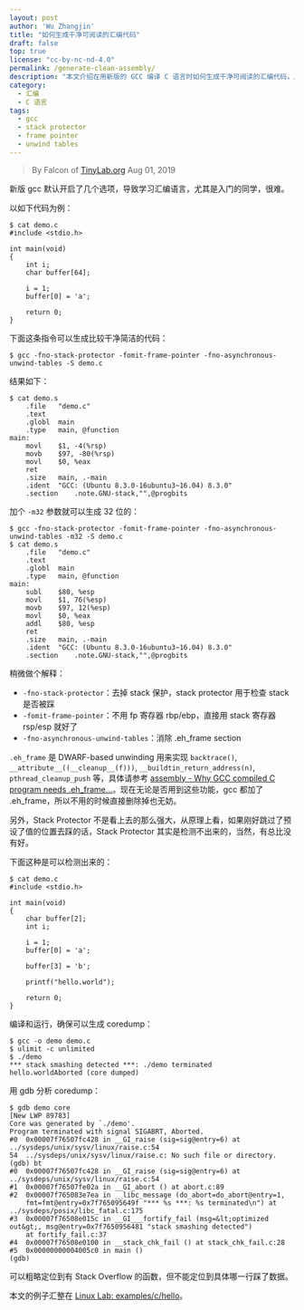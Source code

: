 ```yaml
---
layout: post
author: 'Wu Zhangjin'
title: "如何生成干净可阅读的汇编代码"
draft: false
top: true
license: "cc-by-nc-nd-4.0"
permalink: /generate-clean-assembly/
description: "本文介绍在用新版的 GCC 编译 C 语言时如何生成干净可阅读的汇编代码，从而方便学习和理解汇编语言。"
category:
  - 汇编
  - C 语言
tags:
  - gcc
  - stack protector
  - frame pointer
  - unwind tables
---
```


> By Falcon of [TinyLab.org][1]
> Aug 01, 2019

新版 gcc 默认开启了几个选项，导致学习汇编语言，尤其是入门的同学，很难。

以如下代码为例：

    $ cat demo.c
    #include <stdio.h>

    int main(void)
    {
    	int i;
    	char buffer[64];

    	i = 1;
    	buffer[0] = 'a';

    	return 0;
    }

下面这条指令可以生成比较干净简洁的代码：

    $ gcc -fno-stack-protector -fomit-frame-pointer -fno-asynchronous-unwind-tables -S demo.c

结果如下：

    $ cat demo.s
    	.file	"demo.c"
    	.text
    	.globl	main
    	.type	main, @function
    main:
    	movl	$1, -4(%rsp)
    	movb	$97, -80(%rsp)
    	movl	$0, %eax
    	ret
    	.size	main, .-main
    	.ident	"GCC: (Ubuntu 8.3.0-16ubuntu3~16.04) 8.3.0"
    	.section	.note.GNU-stack,"",@progbits

加个 `-m32` 参数就可以生成 32 位的：

    $ gcc -fno-stack-protector -fomit-frame-pointer -fno-asynchronous-unwind-tables -m32 -S demo.c
    $ cat demo.s
    	.file	"demo.c"
    	.text
    	.globl	main
    	.type	main, @function
    main:
    	subl	$80, %esp
    	movl	$1, 76(%esp)
    	movb	$97, 12(%esp)
    	movl	$0, %eax
    	addl	$80, %esp
    	ret
    	.size	main, .-main
    	.ident	"GCC: (Ubuntu 8.3.0-16ubuntu3~16.04) 8.3.0"
    	.section	.note.GNU-stack,"",@progbits

稍微做个解释：

* `-fno-stack-protector`：去掉 stack 保护，stack protector 用于检查 stack 是否被踩
* `-fomit-frame-pointer`：不用 fp 寄存器 rbp/ebp，直接用 stack 寄存器 rsp/esp 就好了
* `-fno-asynchronous-unwind-tables`：消除 .eh_frame section

`.eh_frame` 是 DWARF-based unwinding 用来实现 `backtrace()`, `__attribute__((__cleanup__(f)))`, `__buildtin_return_address(n)`, `pthread_cleanup_push` 等，具体请参考 [assembly - Why GCC compiled C program needs .eh_frame...](https://stackoverflow.com/questions/26300819/why-gcc-compiled-c-program-needs-eh-frame-section)。现在无论是否用到这些功能，gcc 都加了 .eh_frame，所以不用的时候直接删除掉也无妨。

另外，Stack Protector 不是看上去的那么强大，从原理上看，如果刚好跳过了预设了值的位置去踩的话，Stack Protector 其实是检测不出来的，当然，有总比没有好。

下面这种是可以检测出来的：

    $ cat demo.c
    #include <stdio.h>

    int main(void)
    {
    	char buffer[2];
    	int i;

    	i = 1;
    	buffer[0] = 'a';

    	buffer[3] = 'b';

    	printf("hello.world");

    	return 0;
    }


编译和运行，确保可以生成 coredump：

    $ gcc -o demo demo.c
    $ ulimit -c unlimited
    $ ./demo
    *** stack smashing detected ***: ./demo terminated
    hello.worldAborted (core dumped)

用 gdb 分析 coredump：

    $ gdb demo core
    [New LWP 89783]
    Core was generated by `./demo'.
    Program terminated with signal SIGABRT, Aborted.
    #0  0x00007f76507fc428 in __GI_raise (sig=sig@entry=6) at ../sysdeps/unix/sysv/linux/raise.c:54
    54	../sysdeps/unix/sysv/linux/raise.c: No such file or directory.
    (gdb) bt
    #0  0x00007f76507fc428 in __GI_raise (sig=sig@entry=6) at ../sysdeps/unix/sysv/linux/raise.c:54
    #1  0x00007f76507fe02a in __GI_abort () at abort.c:89
    #2  0x00007f765083e7ea in __libc_message (do_abort=do_abort@entry=1,
        fmt=fmt@entry=0x7f765095649f "*** %s ***: %s terminated\n") at ../sysdeps/posix/libc_fatal.c:175
    #3  0x00007f76508e015c in __GI___fortify_fail (msg=&lt;optimized out&gt;, msg@entry=0x7f7650956481 "stack smashing detected")
        at fortify_fail.c:37
    #4  0x00007f76508e0100 in __stack_chk_fail () at stack_chk_fail.c:28
    #5  0x00000000004005c0 in main ()
    (gdb)

可以粗略定位到有 Stack Overflow 的函数，但不能定位到具体哪一行踩了数据。

本文的例子汇整在 [Linux Lab: examples/c/hello](https://gitee.com/tinylab/linux-lab/tree/master/examples/c/hello)。

[1]: http://tinylab.org
